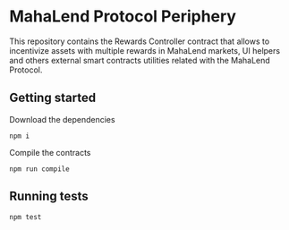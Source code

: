 # MahaLend Protocol Periphery

This repository contains the Rewards Controller contract that allows to incentivize assets with multiple rewards in MahaLend markets, UI helpers and others external smart contracts utilities related with the MahaLend Protocol.

## Getting started

Download the dependencies

```
npm i
```

Compile the contracts

```
npm run compile
```

## Running tests

```
npm test
```
